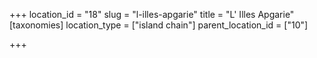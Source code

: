 +++
location_id = "18"
slug = "l-illes-apgarie"
title = "L' Illes Apgarie"
[taxonomies]
location_type = ["island chain"]
parent_location_id = ["10"]

+++


